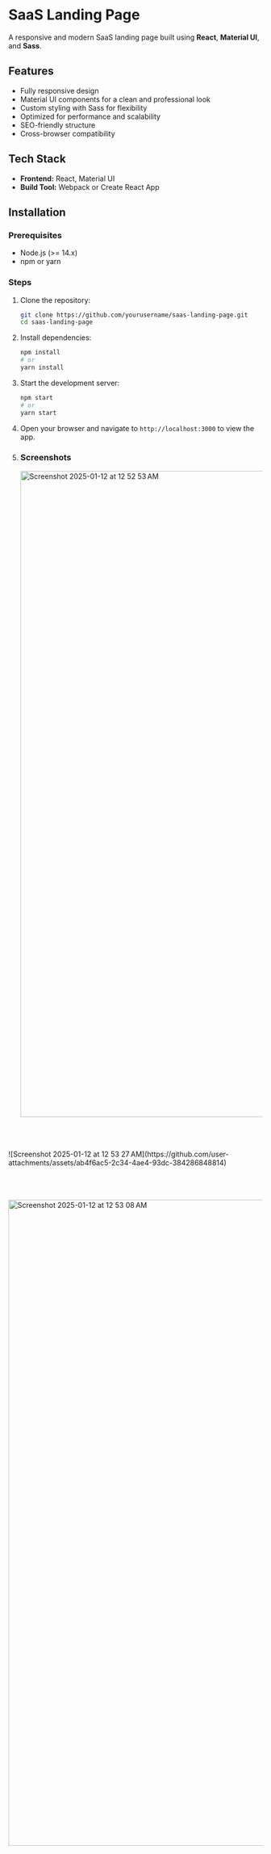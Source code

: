 # SaaS Landing Page

A responsive and modern SaaS landing page built using **React**, **Material UI**, and **Sass**.

## Features

- Fully responsive design
- Material UI components for a clean and professional look
- Custom styling with Sass for flexibility
- Optimized for performance and scalability
- SEO-friendly structure
- Cross-browser compatibility

## Tech Stack

- **Frontend:** React, Material UI
- **Build Tool:** Webpack or Create React App

## Installation

### Prerequisites

- Node.js (>= 14.x)
- npm or yarn

### Steps

1. Clone the repository:
   ```bash
   git clone https://github.com/yourusername/saas-landing-page.git
   cd saas-landing-page
   ```

2. Install dependencies:
   ```bash
   npm install
   # or
   yarn install
   ```

3. Start the development server:
   ```bash
   npm start
   # or
   yarn start
   ```

4. Open your browser and navigate to `http://localhost:3000` to view the app.

5. ### Screenshots
   <img width="1280" alt="Screenshot 2025-01-12 at 12 52 53 AM" src="https://github.com/user-attachments/assets/2460645d-1c04-4c91-9baa-1379fa3ca71a" />
<br/>
<br/><br/>
   ![Screenshot 2025-01-12 at 12 53 27 AM](https://github.com/user-attachments/assets/ab4f6ac5-2c34-4ae4-93dc-384286848814)

<br/><br/><br/>
   <img width="1280" alt="Screenshot 2025-01-12 at 12 53 08 AM" src="https://github.com/user-attachments/assets/dade52c7-e251-4d82-bc1b-d60fde0f464a" />



